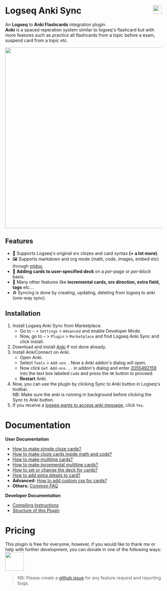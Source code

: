 # Logseq Anki Sync [<img align="right" src="https://img.shields.io/github/stars/debanjandhar12/logseq-anki-sync.svg?logo=GitHub" height="28"/>](https://github.com/debanjandhar12/logseq-anki-sync/)
An **Logseq** to **Anki Flashcards** integration plugin. <br/>
**Anki** is a spaced reperation system similar to logseq's flashcard but with more features such as practice all flashcards from a topic before a exam, suspend card from a topic etc.
<p align="center">
  <img width="580px" src="https://user-images.githubusercontent.com/49021233/145706852-b509d971-28eb-41cb-80fd-4292f46ddf70.gif" />
</p>

## Features
* 🐾 Supports Logseq's original srs clozes and card syntax **(+ a lot more)**.
* 🖼 Supports markdown and org mode (math, code, images, embed etc) through [mldoc](https://github.com/logseq/mldoc).
* 📘 **Adding cards to user-specified deck** on a *per-page* or *per-block* basis.
* 🥳 Many other features like **incremental cards, srs direction, extra field, tags** etc...
* ♻ Syncing is done by creating, updating, deleting from logseq to anki (one-way sync).

## Installation
1. Install Logseq Anki Sync from Marketplace.
   * Go to `⋯` > `Settings` > `Advanced` and enable Developer Mode.
   * Now, go to `⋯` > `Plugin` > `Marketplace` and find Logseq Anki Sync and click install.
2. Download and install [Anki](https://apps.ankiweb.net/) if not done already. 
3. Install AnkiConnect on Anki.
   * Open Anki.
   * Select `Tools` > `Add-ons `. Now a Anki addon's dialog will open. 
   * Now click `Get Add-ons...` in addon's dialog and enter [2055492159](https://ankiweb.net/shared/info/2055492159) into the text box labeled `Code` and press the `OK` button to proceed.
   * **Restart** Anki.
4. Now, you can use the plugin by clicking Sync to Anki button in Logseq's toolbar.<br/>
   NB: Make sure the anki is running in background before clicking the Sync to Anki button.
5. If you receive a [logseq wants to access anki message](https://raw.githubusercontent.com/debanjandhar12/Obsidian-Anki-Sync/main/docs/images/permission.png), click `Yes`.

# Documentation
<b>User Documentation</b>
* [How to make simple cloze cards?](https://github.com/debanjandhar12/logseq-anki-sync/wiki/How-to-make-simple-cloze-cards%3F)
* [How to make cloze cards inside math and code?](https://github.com/debanjandhar12/logseq-anki-sync/wiki/How-to-make-cloze-cards-inside-math-and-code%3F)
* [How to make multiline cards?](https://github.com/debanjandhar12/logseq-anki-sync/wiki/How-to-make-multiline-cards%3F)
* [How to make incremental multiline cards?](https://github.com/debanjandhar12/logseq-anki-sync/wiki/How-to-make-incremental-multiline-cards%3F)
* [How to set or change the deck for cards?](https://github.com/debanjandhar12/logseq-anki-sync/wiki/How-to-set-or-change-the-deck-for-cards%3F)
* [How to add extra details to card?](https://github.com/debanjandhar12/logseq-anki-sync/wiki/How-to-add-extra-details-to-card%3F)
* <b>Advanced:</b> [How to add custom css for cards?](https://github.com/debanjandhar12/logseq-anki-sync/wiki/How-to-add-custom-css-for-cards%3F)
* <b>Others:</b> [Common FAQ](https://github.com/debanjandhar12/logseq-anki-sync/wiki/Common-FAQ)

<b>Developer Documentation</b>
* [Compiling Instructions](https://github.com/debanjandhar12/logseq-anki-sync/wiki/Compiling-Instructions)
* [Structure of this Plugin](https://github.com/debanjandhar12/logseq-anki-sync/wiki/Structure-of-this-Plugin)

# Pricing
This plugin is free for everyone, however, if you would like to thank me or help with further development, you can donate in one of the following ways:<br/>
[<img src="https://cdn.buymeacoffee.com/buttons/default-orange.png" height="60" />](https://www.buymeacoffee.com/debanjandhar12)


> NB: Please create a [github issue](https://github.com/debanjandhar12/logseq-anki-sync/issues) for any feature request and reporting bugs.
